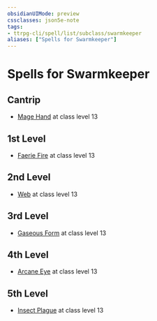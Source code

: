 ```yaml
---
obsidianUIMode: preview
cssclasses: json5e-note
tags:
- ttrpg-cli/spell/list/subclass/swarmkeeper
aliases: ["Spells for Swarmkeeper"]
---
```

# Spells for Swarmkeeper

## Cantrip

- [Mage Hand](2-Mechanics/CLI/spells/mage-hand-xphb.md "XPHB") at class level 13

## 1st Level

- [Faerie Fire](2-Mechanics/CLI/spells/faerie-fire-xphb.md "XPHB") at class level 13

## 2nd Level

- [Web](2-Mechanics/CLI/spells/web-xphb.md "XPHB") at class level 13

## 3rd Level

- [Gaseous Form](2-Mechanics/CLI/spells/gaseous-form-xphb.md "XPHB") at class level 13

## 4th Level

- [Arcane Eye](2-Mechanics/CLI/spells/arcane-eye-xphb.md "XPHB") at class level 13

## 5th Level

- [Insect Plague](2-Mechanics/CLI/spells/insect-plague-xphb.md "XPHB") at class level 13